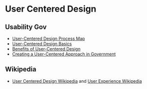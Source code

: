 # User Centered Design

## Usability Gov

* [User-Centered Design Process Map](http://www.usability.gov/how-to-and-tools/resources/ucd-map.html)
* [User-Centered Design Basics](http://www.usability.gov/what-and-why/user-centered-design.html)
* [Benefits of User-Centered Design](http://www.usability.gov/what-and-why/benefits-of-ucd.html)
* [Creating a User-Centered Approach in Government](http://www.usability.gov/what-and-why/user-centered-government.html)

## Wikipedia

*   [User Centered Design Wikipedia](http://en.wikipedia.org/wiki/User-centered_design) and [User Experience Wikipedia](http://en.wikipedia.org/wiki/User_experience)